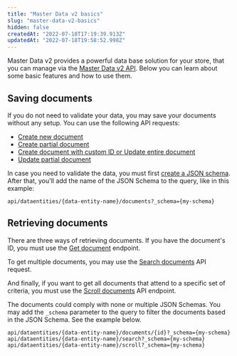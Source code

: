 ```yaml
---
title: "Master Data v2 basics"
slug: "master-data-v2-basics"
hidden: false
createdAt: "2022-07-18T17:19:39.913Z"
updatedAt: "2022-07-18T19:58:52.998Z"
---
```

Master Data v2 provides a powerful data base solution for your store, that you can manage via the [Master Data v2 API](https://developers.vtex.com/docs/api-reference/master-data-api-v2#overview). Below you can learn about some basic features and how to use them.

## Saving documents

If you do not need to validate your data, you may save your documents without any setup. You can use the following API requests:

- [Create new document](https://developers.vtex.com/docs/api-reference/master-data-api-v2#post-/api/dataentities/-dataEntityName-/documents)
- [Create partial document](https://developers.vtex.com/docs/api-reference/master-data-api-v2#patch-/api/dataentities/-dataEntityName-/documents)
- [Create document with custom ID or Update entire document](https://developers.vtex.com/docs/api-reference/master-data-api-v2#put-/api/dataentities/-dataEntityName-/documents/-id-)
- [Update partial document](https://developers.vtex.com/docs/api-reference/master-data-api-v2#patch-/api/dataentities/-dataEntityName-/documents/-id-)

In case you need to validate the data, you must first [create a JSON schema](https://developers.vtex.com/docs/api-reference/master-data-api-v2#put-/api/dataentities/-dataEntityName-/schemas/-schemaName-). After that, you'll add the name of the JSON Schema to the query, like in this example:
```
api/dataentities/{data-entity-name}/documents?_schema={my-schema}
```

## Retrieving documents

There are three ways of retrieving documents. If you have the document's ID, you must use the [Get document](https://developers.vtex.com/docs/api-reference/master-data-api-v2#get-/api/dataentities/-dataEntityName-/documents/-id-) endpoint.

To get multiple documents, you may use the [Search documents](https://developers.vtex.com/docs/api-reference/master-data-api-v2#get-/api/dataentities/-dataEntityName-/search) API request.


And finally, if you want to get all documents that attend to a specific set of criteria, you must use the [Scroll documents](https://developers.vtex.com/docs/api-reference/master-data-api-v2#get-/api/dataentities/-dataEntityName-/scroll) API endpoint.

The documents could comply with none or multiple JSON Schemas. You may add the `_schema` parameter to the query to filter the documents based in the JSON Schema. See the example below.

```
api/dataentities/{data-entity-name}/documents/{id}?_schema={my-schema}
api/dataentities/{data-entity-name}/search?_schema={my-schema}
api/dataentities/{data-entity-name}/scroll?_schema={my-schema}
```